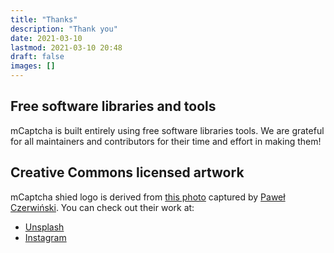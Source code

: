 ```yaml
---
title: "Thanks"
description: "Thank you"
date: 2021-03-10
lastmod: 2021-03-10 20:48
draft: false
images: []
---
```


## Free software libraries and tools

mCaptcha is built entirely using free software libraries tools. We are
grateful for all maintainers and contributors for their time and effort
in making them!

## Creative Commons licensed artwork

mCaptcha shied logo is derived from [this
photo](https://unsplash.com/photos/RovCBKMfK_k) captured by [Paweł
Czerwiński](https://unsplash.com/@pawel_czerwinski). You can check out
their work at:

- [Unsplash](https://unsplash.com/@pawel_czerwinski)
- [Instagram](www.instagram.com/pmcze)
